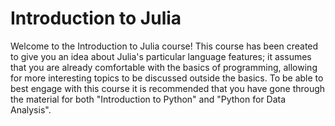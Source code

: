 # Introduction to Julia 
Welcome to the Introduction to Julia course! This course has been created to give you an idea about Julia's particular language features; it assumes that you are already comfortable with the basics of programming, allowing for more interesting topics to be discussed outside the basics. To be able to best engage with this course it is recommended that you have gone through the material for both "Introduction to Python" and "Python for Data Analysis".